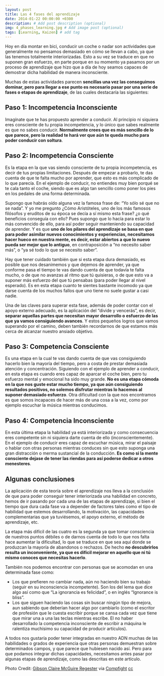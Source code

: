 ```yaml
---
layout: post
title: Las 4 fases del aprendizaje
date: 2014-01-22 00:00:00 +0300
description: # Add post description (optional)
img: 4_phases_learning.jpg # Add image post (optional)
tags: [Learning, Kaizen] # add tag
---
```


Hoy en día montar en bici, conducir un coche o nadar son actividades que generalmente no pensamos demasiado en cómo se llevan a cabo, ya que las tenemos totalmente interiorizadas. Esto a su vez se traduce en que no suponen gran esfuerzo, en parte porque en su momento ya pasamos por un proceso de aprendizaje que hizo que a día de hoy seamos capaces de demostrar dicha habilidad de manera inconsciente.

Muchas de estas actividades parecen **sencillas una vez las conseguimos dominar, pero para llegar a ese punto es necesario pasar por una serie de fases o etapas de aprendizaje**, de las cuales destacaría las siguientes:

## Paso 1: Incompetencia Inconsciente

Imagínate que te has propuesto aprender a conducir. Al principio ni siquiera eres consciente de tu propia incompetencia, y lo único que sabes realmente es que no sabes conducir. **Normalmente crees que es más sencillo de lo que parece, pero la realidad te hará ver que aún te queda mucho para poder conducir con soltura**.

## Paso 2: Incompetencia Consciente

Es la etapa en la que vas siendo consciente de tu propia incompetencia, es decir de tus propias limitaciones. Después de empezar a probarlo, te das cuenta de que te falta mucho por aprender, que esto es más complicado de lo que parecía. En el ejemplo de conducir, no entiendes muy bien porqué se te cala tanto el coche, siendo que es algo tan sencillo como poner los pies en los pedales de una forma determinada.

Supongo que habrás oído alguna vez la famosa frase de: “Yo sólo sé que no se nada”. Y yo me pregunto ¿Cómo Aristóteles, uno de los más famosos filósofos y eruditos de su época se decía a sí mismo esta frase? ¿o qué beneficios conseguía con ello? Pues supongo que lo hacía para estar lo más convencido de ello, para así poder seguir manteniendo su capacidad de aprender. Y es que **uno de los pilares del aprendizaje se basa en que para poder asimilar nuevos conocimientos y experiencias, necesitamos hacer hueco en nuestra mente, es decir, estar abiertos a que lo nuevo pueda ser mejor que lo antiguo**, en contraposición a “no necesito saber más”, o “ya sé todo lo que se necesito saber”.

Hay que tener cuidado también que si esta etapa dura demasiado, es posible que nos desanimemos y que dejemos de aprender, ya que conforme pasa el tiempo te vas dando cuenta de que todavía te falta mucho, o de que no avanzas al ritmo que tú quisieras, o de que esto va a suponer más esfuerzo del que tú pensabas (para poder llegar al nivel esperado). Es en esta etapa cuanto te sientes bastante incomodo ya que darse cuenta de los muchos fallos que uno tiene no suele gustar a casi nadie.

Una de las claves para superar esta fase, además de poder contar con el apoyo externo adecuado, es la aplicación del “divide y vencerás”, es decir, **separar aquellas partes que necesitan mayor desarrollo o esfuerzo de las que ya vamos consiguiendo avances**. Y estos pequeños logros que vamos superando por el camino, deben también recordarnos de que estamos más cerca de alcanzar nuestro ansiado objetivo.

## Paso 3: Competencia Consciente

Es una etapa en la cual te vas dando cuenta de que vas consiguiendo hacerlo bien la mayoría del tiempo, pero a costa de prestar demasiada atención y concentración. Siguiendo con el ejemplo de aprender a conducir, en esta etapa es cuando eres capaz de aparcar el coche bien, pero tu esfuerzo mental y emocional ha sido muy grande. **No es una etapa cómoda en la que nos guste estar mucho tiempo, ya que aún consiguiendo resultados positivos, no solemos disfrutar mientras lo hacemos al suponer demasiado esfuerzo**. Otra dificultad con la que nos encontramos es que somos incapaces de hacer más de una cosa a la vez, como por ejemplo escuchar la música mientras conducimos.

## Paso 4: Competencia Inconsciente

En esta última etapa la habilidad ya está interiorizada y como consecuencia eres competente sin ni siquiera darte cuenta de ello (inconscientemente). En el ejemplo de conducir eres capaz de escuchar música, mirar el paisaje o hablar con otras personas mientras conduces sin que esto suponga una gran distracción o merma sustancial de la conducción. **Es como si la mente consciente dejase de tener las riendas para así poderse dedicar a otros menesteres**.

## Algunas conclusiones

La aplicación de esta teoría sobre el aprendizaje nos lleva a la conclusión de que para poder conseguir tener interiorizada una habilidad en concreto, hemos de ir pasando por cada una de las etapas de aprendizaje, si bien el tiempo que dura cada fase va a depender de factores tales como el tipo de habilidad que estemos desarrollando, la motivación, las capacidades complementarias que ya tuviésemos, el apoyo externo, el método de aprendizaje, etc.

La etapa más difícil de las cuatro es la segunda ya que tomar consciencia de nuestros puntos débiles o de darnos cuenta de todo lo que nos falta hace aumentar la dificultad, lo que se traduce en que sea aquí donde se produzcan la mayoría de abandonos o rechazos. De hecho **no descubrirlos resulta un inconveniente, ya que es difícil mejorar en aquello que ni tú mismo conoces que necesitas hacerlo**.

También nos podemos encontrar con personas que se acomodan en una determinada fase como:

- Los que prefieren no cambiar nada, aún no haciendo bien su trabajo (seguir en su inconsciencia incompetente). Son los del lema que dice algo así como que “La ignorancia es felicidad”, o en inglés “Ignorance is bliss”.
- Los que siguen haciendo las cosas sin buscar ningún tipo de mejora, aun sabiendo que deberían hacer algo por cambiarlo (como el escritor de profesión que le cuesta escribir porque se cansa cada vez que tiene que mirar una a una las teclas mientras escribe. El no haber desarrollado la competencia inconsciente de escribir a máquina le ralentiza muchísimo su capacidad de producir artículos).

A todos nos gustaría poder tener integradas en nuestro ADN muchas de las habilidades o grados de experiencia que otras personas demuestran sobre determinados campos, y que parece que hubiesen nacido así. Pero para que podamos integrar dichas capacidades, necesitamos antes pasar por algunas etapas de aprendizaje, como las descritas en este artículo.

Photo Credit: [Gibson Claire McGuire Regester][1] via [Compfight][2] [cc][3]

[1]:	http://www.flickr.com/photos/21862055@N08/3484818376/
[2]:	http://compfight.com/
[3]:	http://creativecommons.org/licenses/by-nd/2.0/
